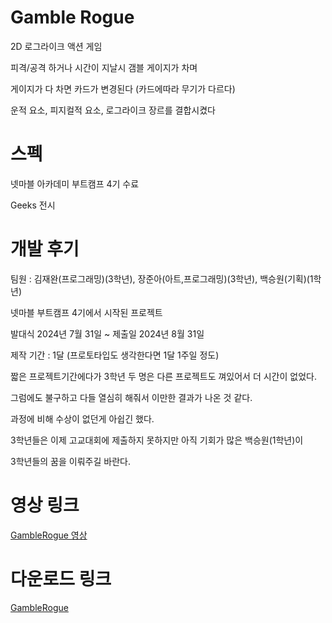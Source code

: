 # Gamble Rogue
2D 로그라이크 액션 게임

피격/공격 하거나 시간이 지날시 갬블 게이지가 차며

게이지가 다 차면 카드가 변경된다 (카드에따라 무기가 다르다)

운적 요소, 피지컬적 요소, 로그라이크 장르를 결합시켰다

# 스펙
넷마블 아카데미 부트캠프 4기 수료

Geeks 전시

# 개발 후기
팀원 : 김재완(프로그래밍)(3학년), 장준아(아트,프로그래밍)(3학년), 백승원(기획)(1학년)

넷마블 부트캠프 4기에서 시작된 프로젝트

발대식 2024년 7월 31일 ~ 제출일 2024년 8월 31일

제작 기간 : 1달 (프로토타입도 생각한다면 1달 1주일 정도)

짧은 프로젝트기간에다가 3학년 두 명은 다른 프로젝트도 껴있어서 더 시간이 없었다.

그럼에도 불구하고 다들 열심히 해줘서 이만한 결과가 나온 것 같다.

과정에 비해 수상이 없던게 아쉽긴 했다.

3학년들은 이제 고교대회에 제출하지 못하지만 아직 기회가 많은 백승원(1학년)이

3학년들의 꿈을 이뤄주길 바란다.


# 영상 링크
[GambleRogue 영상](https://youtu.be/pKVwcaDOut8?si=T9mzjs38-mvlHFwS)


# 다운로드 링크
[GambleRogue](https://m.onestore.co.kr/ko-kr/web/apps/appsDetail/spec.omp?prodId=0000779105)
